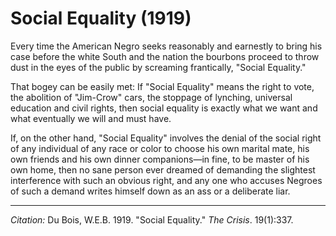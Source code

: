 <!--
title:   Social Equality
author:  Du Bois, W.E.B.
journal: The Crisis
year:    1919
volume:  19
issue:   1
pages:   337
-->
# Social Equality (1919)

Every time the American Negro seeks reasonably and earnestly to bring his case before the white South and the nation the bourbons proceed to throw dust in the eyes of the public by screaming frantically, "Social Equality."

That bogey can be easily met: If "Social Equality" means the right to vote, the abolition of "Jim-Crow" cars, the stoppage of lynching, universal education and civil rights, then social equality is exactly what we want and what eventually we will and must have.

If, on the other hand, "Social Equality" involves the denial of the social right of any individual of any race or color to choose his own marital mate, his own friends and his own dinner companions—in fine, to be master of his own home, then no sane person ever dreamed of demanding the slightest interference with such an obvious right, and any one who accuses Negroes of such a demand writes himself down as an ass or a deliberate liar.

______________
*Citation:* Du Bois, W.E.B. 1919. "Social Equality." *The Crisis*. 19(1):337.